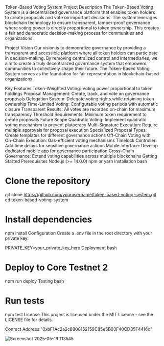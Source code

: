 Token-Based Voting System
Project Description
The Token-Based Voting System is a decentralized governance platform that enables token holders to create proposals and vote on important decisions. The system leverages blockchain technology to ensure transparent, tamper-proof governance where voting power is directly proportional to token ownership. This creates a fair and democratic decision-making process for communities and organizations.

Project Vision
Our vision is to democratize governance by providing a transparent and accessible platform where all token holders can participate in decision-making. By removing centralized control and intermediaries, we aim to create a truly decentralized governance system that empowers communities to collectively shape their future. The Token-Based Voting System serves as the foundation for fair representation in blockchain-based organizations.

Key Features
Token-Weighted Voting: Voting power proportional to token holdings
Proposal Management: Create, track, and vote on governance proposals
Delegation System: Delegate voting rights while retaining token ownership
Time-Limited Voting: Configurable voting periods with automatic closure
Transparent Results: All votes are recorded on-chain for maximum transparency
Threshold Requirements: Minimum token requirement to create proposals
Future Scope
Quadratic Voting: Implement quadratic voting mechanism to prevent plutocracy
Multi-Signature Execution: Require multiple approvals for proposal execution
Specialized Proposal Types: Create templates for different governance actions
Off-Chain Voting with On-Chain Execution: Gas-efficient voting mechanisms
Timelock Controller: Add time delays for sensitive governance actions
Mobile Interface: Develop dedicated mobile app for governance participation
Cross-Chain Governance: Extend voting capabilities across multiple blockchains
Getting Started
Prerequisites
Node.js (>= 14.0.0)
npm or yarn
Installation
bash
# Clone the repository
git clone https://github.com/yourusername/token-based-voting-system.git
cd token-based-voting-system

# Install dependencies
npm install
Configuration
Create a .env file in the root directory with your private key:

PRIVATE_KEY=your_private_key_here
Deployment
bash
# Deploy to Core Testnet 2
npm run deploy
Testing
bash
# Run tests
npm test
License
This project is licensed under the MIT License - see the LICENSE file for details.



Conract Address:"0xbF1Ac2a2c8B08152159C85e5B00F40CD85F4416c"

![Screenshot 2025-05-19 113545](https://github.com/user-attachments/assets/9a71a3ba-7bf4-491f-bf93-81de2c25c5e9)




